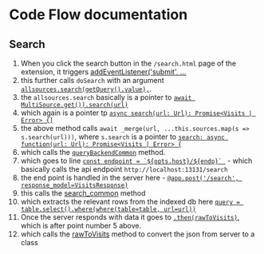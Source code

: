 # Code Flow documentation

## Search

1. When you click the search button in the `/search.html` page of the extension, it triggers [addEventListener('submit', ...](extension/src/search.js#L145)
2. this further calls `doSearch` with an argument [`allsources.search(getQuery().value),`](](extension/src/search.js#L152)).
3. the `allsources.search` basically is a pointer to [`await MultiSource.get()).search(url)`](extension/src/sources.js#L426)
4. which again is a pointer tp [`async search(url: Url): Promise<Visits | Error> {]`](extension/src/sources.js#L359)
5. the above method calls `await _merge(url, ...this.sources.map(s => s.search(url)))`, where `s.search` is a pointer to [`search: async function(url: Url): Promise<Visits | Error> {`](extension/src/api.js#L104)
6. which calls the [`queryBackendCommon`](extension/src/api.js#L24) method.
7. which goes to line [``const endpoint = `${opts.host}/${endp}` ``](extension/src/api.js#L52) - which basically calls the api endpoint `http://localhost:13131/search`
8. the end point is handled in the server here - [`@app.post('/search', response_model=VisitsResponse)`](src/promnesia/server.py#L268)
9. this calls the [search_common](src/promnesia/server.py#L156) method
10. which extracts the relevant rows from the indexed db here [`query = table.select().where(where(table=table, url=url))`](src/promnesia/server.py#L169)
11. Once the server responds with data it goes to [`.then(rawToVisits)`](extension/src/api.js#L106), which is after point number 5 above.
12. which calls the [rawToVisits](extension/src/api.js#L156) method to convert the json from server to a class